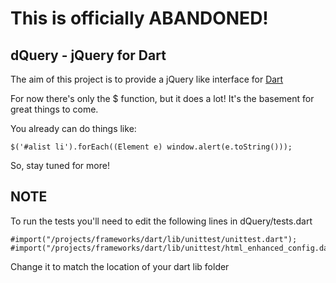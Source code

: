 This is officially ABANDONED!
======
dQuery - jQuery for Dart
------

The aim of this project is to provide a jQuery like interface for [Dart](http://www.dartlang.org/)

For now there's only the $ function, but it does a lot! It's the basement for great things to come.

You already can do things like:

```
$('#alist li').forEach((Element e) window.alert(e.toString()));
```
So, stay tuned for more!

NOTE
----
To run the tests you'll need to edit the following lines in dQuery/tests.dart

```
#import("/projects/frameworks/dart/lib/unittest/unittest.dart");
#import("/projects/frameworks/dart/lib/unittest/html_enhanced_config.dart");
```

Change it to match the location of your dart lib folder

